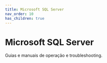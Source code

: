 ```yaml
---
title: Microsoft SQL Server
nav_order: 10
has_children: true
---
```


# Microsoft SQL Server

Guias e manuais de operação e troubleshooting.
